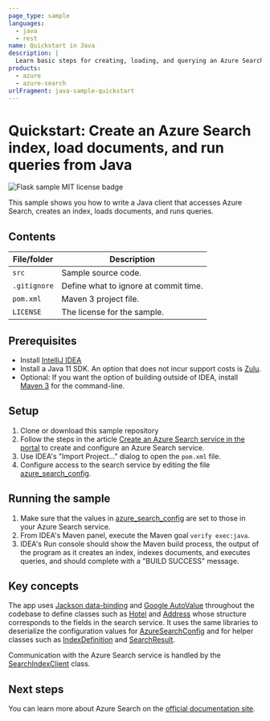 ```yaml
---
page_type: sample
languages:
  - java
  - rest
name: Quickstart in Java
description: |
  Learn basic steps for creating, loading, and querying an Azure Search index in a Java console application.
products:
  - azure
  - azure-search
urlFragment: java-sample-quickstart
---
```

# Quickstart: Create an Azure Search index, load documents, and run queries from Java

![Flask sample MIT license badge](https://img.shields.io/badge/license-MIT-green.svg)

This sample shows you how to write a Java client that accesses Azure Search, creates an index, loads documents, and runs queries.  

## Contents

| File/folder | Description |
|-------------|-------------|
| `src`       | Sample source code. |
| `.gitignore` | Define what to ignore at commit time. |
| `pom.xml` | Maven 3 project file. |
| `LICENSE`   | The license for the sample. |

## Prerequisites

- Install [IntelliJ IDEA](https://www.jetbrains.com/idea/)
- Install a Java 11 SDK. An option that does not incur support costs is [Zulu](https://docs.microsoft.com/java/azure/jdk/?view=azure-java-stable).
- Optional: If you want the option of building outside of IDEA, install [Maven 3](https://maven.apache.org/download.cgi) for the command-line.

## Setup

1. Clone or download this sample repository
1. Follow the steps in the article [Create an Azure Search service in the portal](https://docs.microsoft.com/azure/search/search-create-service-portal) to create and configure an Azure Search service.
1. Use IDEA's "Import Project..." dialog to open the `pom.xml` file.
1. Configure access to the search service by editing the file [azure_search_config](src/main/resources/azure_search_config). 

## Running the sample

1. Make sure that the values in [azure_search_config](src/main/resources/azure_search_config) are set to those in your Azure Search service.
1. From IDEA's Maven panel, execute the Maven goal `verify exec:java`.
1. IDEA's Run console should show the Maven build process, the output of the program as it creates an index, indexes documents, and executes queries, and should complete with a "BUILD SUCCESS" message.

## Key concepts

The app uses [Jackson data-binding](https://github.com/FasterXML/jackson-databind) and [Google AutoValue](https://github.com/google/auto/tree/master/value) throughout the codebase to define classes such as [Hotel](src/main/java/com/microsoft/demos/azure/search/samples/demo/AzureSearchConfig.java) and [Address](src/main/java/com/microsoft/demos/azure/search/samples/demo/Address.java) whose structure corresponds to the fields in the search service. It uses the same libraries to deserialize the configuration values for [AzureSearchConfig](src/main/java/com/microsoft/demos/azure/search/samples/demo/AzureSearchConfig.java) and for helper classes such as [IndexDefinition](src/main/java/com/microsoft/demos/azure/search/samples/index/IndexDefinition.java) and [SearchResult](src/main/java/com/microsoft/demos/azure/search/samples/results/SearchResult.java).

Communication with the Azure Search service is handled by the [SearchIndexClient](src/main/java/com/microsoft/demos/azure/search/samples/client/SearchIndexClient.java) class. 
    
## Next steps

You can learn more about Azure Search on the [official documentation site](https://docs.microsoft.com/azure/search).
